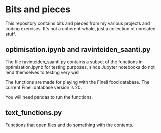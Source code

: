 # Bits and pieces

This repository contains bits and pieces from my various projects and coding exercises. It's not a coherent whole, just a collection of unrelated stuff.

## optimisation.ipynb and ravinteiden_saanti.py

The file ravinteiden_saanti.py contains a subset of the functions in optimisation.ipynb for testing purposes, since Jupyter notebooks do not lend themselves to testing very well.

The functions are made for playing with the Fineli food database. The current Fineli database version is 20.

You will need pandas to run the functions.

## text_functions.py

Functions that open files and do something with the contents.